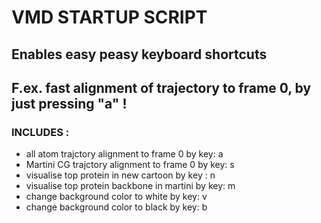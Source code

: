 # VMD STARTUP SCRIPT 
## Enables easy peasy keyboard shortcuts 
## F.ex. fast alignment of trajectory to frame 0, by just pressing "a" ! 
### INCLUDES : 
 - all atom trajctory alignment to frame 0 by key: a
 - Martini CG trajctory alignment to frame 0 by key: s
 - visualise top protein in new cartoon by key : n
 - visualise top protein backbone in martini by key: m
 - change background color to white by key: v
 - change background color to black by key: b


